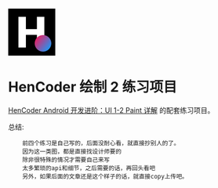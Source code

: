 ![](images/icon.png)

HenCoder 绘制 2 练习项目
===

[HenCoder Android 开发进阶：UI 1-2 Paint 详解](http://hencoder.com/ui-1-2) 的配套练习项目。

总结:

        前四个练习是自己写的，后面没耐心看，就直接抄别人的了。
        因为这一类图，都是直接找设计师要的
        除非很特殊的情况才需要自己来写
        太多繁琐的api和细节，之后需要的话，再回头看吧
        另外，如果后面的文章还是这个样子的话，就直接copy上传吧。